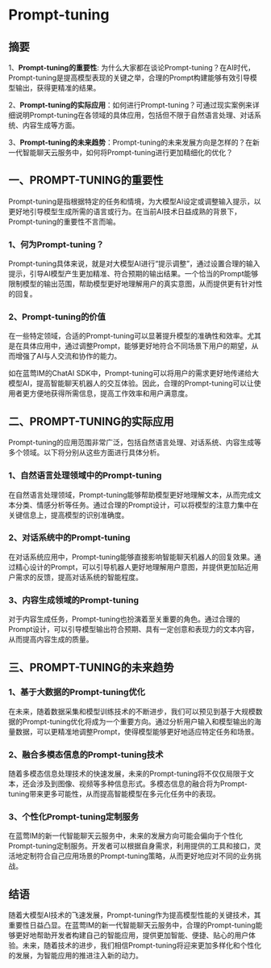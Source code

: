 # Prompt-tuning

## 摘要

1、**Prompt-tuning的重要性**: 为什么大家都在谈论Prompt-tuning？在AI时代，Prompt-tuning是提高模型表现的关键之举，合理的Prompt构建能够有效引导模型输出，获得更精准的结果。

2、**Prompt-tuning的实际应用**：如何进行Prompt-tuning？可通过现实案例来详细说明Prompt-tuning在各领域的具体应用，包括但不限于自然语言处理、对话系统、内容生成等方面。

3、**Prompt-tuning的未来趋势**：Prompt-tuning的未来发展方向是怎样的？在新一代智能聊天云服务中，如何将Prompt-tuning进行更加精细化的优化？

## 一、PROMPT-TUNING的重要性

Prompt-tuning是指根据特定的任务和情境，为大模型AI设定或调整输入提示，以更好地引导模型生成所需的语言或行为。在当前AI技术日益成熟的背景下，Prompt-tuning的重要性不言而喻。

### 1、何为Prompt-tuning？

Prompt-tuning具体来说，就是对大模型AI进行“提示调整”，通过设置合理的输入提示，引导AI模型产生更加精准、符合预期的输出结果。一个恰当的Prompt能够限制模型的输出范围，帮助模型更好地理解用户的真实意图，从而提供更有针对性的回复。

### 2、Prompt-tuning的价值

在一些特定领域，合适的Prompt-tuning可以显著提升模型的准确性和效率。尤其是在具体应用中，通过调整Prompt，能够更好地符合不同场景下用户的期望，从而增强了AI与人交流和协作的能力。

如在蓝莺IM的ChatAI SDK中，Prompt-tuning可以将用户的需求更好地传递给大模型AI，提高智能聊天机器人的交互体验。因此，合理的Prompt-tuning可以让使用者更方便地获得所需信息，提高工作效率和用户满意度。

## 二、PROMPT-TUNING的实际应用

Prompt-tuning的应用范围非常广泛，包括自然语言处理、对话系统、内容生成等多个领域。以下将分别从这些方面进行具体分析。

### 1、自然语言处理领域中的Prompt-tuning

在自然语言处理领域，Prompt-tuning能够帮助模型更好地理解文本，从而完成文本分类、情感分析等任务。通过合理的Prompt设计，可以将模型的注意力集中在关键信息上，提高模型的识别准确度。

### 2、对话系统中的Prompt-tuning

在对话系统应用中，Prompt-tuning能够直接影响智能聊天机器人的回复效果。通过精心设计的Prompt，可以引导机器人更好地理解用户意图，并提供更加贴近用户需求的反馈，提高对话系统的智能程度。

### 3、内容生成领域的Prompt-tuning

对于内容生成任务，Prompt-tuning也扮演着至关重要的角色。通过合理的Prompt设计，可以引导模型输出符合预期、具有一定创意和表现力的文本内容，从而提高内容生成的质量。

## 三、PROMPT-TUNING的未来趋势

### 1、基于大数据的Prompt-tuning优化

在未来，随着数据采集和模型训练技术的不断进步，我们可以预见到基于大规模数据的Prompt-tuning优化将成为一个重要方向。通过分析用户输入和模型输出的海量数据，可以更精准地调整Prompt，使得模型能够更好地适应特定任务和场景。

### 2、融合多模态信息的Prompt-tuning技术

随着多模态信息处理技术的快速发展，未来的Prompt-tuning将不仅仅局限于文本，还会涉及到图像、视频等多种信息形式。多模态信息的融合将为Prompt-tuning带来更多可能性，从而提高智能模型在多元化任务中的表现。

### 3、个性化Prompt-tuning定制服务

在蓝莺IM的新一代智能聊天云服务中，未来的发展方向可能会偏向于个性化Prompt-tuning定制服务。开发者可以根据自身需求，利用提供的工具和接口，灵活地定制符合自己应用场景的Prompt-tuning策略，从而更好地应对不同的业务挑战。

## 结语

随着大模型AI技术的飞速发展，Prompt-tuning作为提高模型性能的关键技术，其重要性日益凸显。在蓝莺IM的新一代智能聊天云服务中，合理的Prompt-tuning能够更好地帮助开发者构建自己的智能应用，提供更加智能、便捷、贴心的用户体验。未来，随着技术的进步，我们相信Prompt-tuning将迎来更加多样化和个性化的发展，为智能应用的推进注入新的动力。